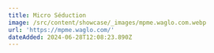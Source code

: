 ```yaml
---
title: Micro Séduction
image: /src/content/showcase/_images/mpme.waglo.com.webp
url: 'https://mpme.waglo.com/'
dateAdded: 2024-06-28T12:08:23.890Z
---
```


